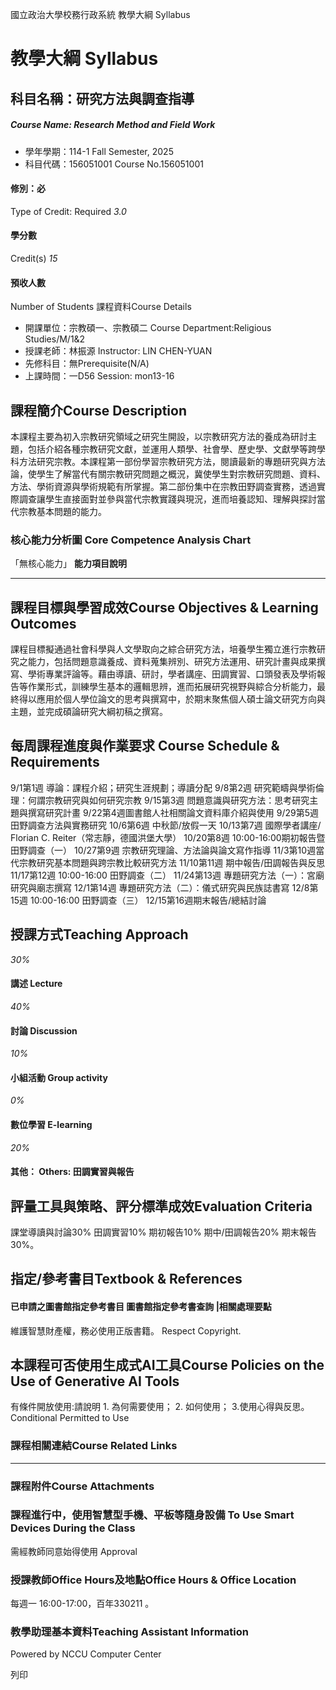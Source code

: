 國立政治大學校務行政系統 教學大綱 Syllabus
# 教學大綱 Syllabus
##  科目名稱：研究方法與調查指導
#####  Course Name: Research Method and Field Work
  * 學年學期：114-1 Fall Semester, 2025 
  * 科目代碼：156051001 Course No.156051001


#### 修別：必
Type of Credit: Required 
_3.0_
#### 學分數
Credit(s)
_15_
#### 預收人數
Number of Students
課程資料Course Details
  * 開課單位：宗教碩一、宗教碩二 Course Department:Religious Studies/M/1&2 
  * 授課老師：林振源 Instructor: LIN CHEN-YUAN 
  * 先修科目：無Prerequisite(N/A)
  * 上課時間：一D56 Session: mon13-16


##  課程簡介Course Description
本課程主要為初入宗教研究領域之研究生開設，以宗教研究方法的養成為研討主題，包括介紹各種宗教研究文獻，並運用人類學、社會學、歷史學、文獻學等跨學科方法研究宗教。本課程第一部份學習宗教研究方法，閱讀最新的專題研究與方法論，使學生了解當代有關宗教研究問題之概況，冀使學生對宗教研究問題、資料、方法、學術資源與學術規範有所掌握。第二部份集中在宗教田野調查實務，透過實際調查讓學生直接面對並參與當代宗教實踐與現況，進而培養認知、理解與探討當代宗教基本問題的能力。
###  核心能力分析圖 Core Competence Analysis Chart
「無核心能力」 
**能力項目說明**
* * *
##  課程目標與學習成效Course Objectives & Learning Outcomes 
課程目標擬通過社會科學與人文學取向之綜合研究方法，培養學生獨立進行宗教研究之能力，包括問題意識養成、資料蒐集辨別、研究方法運用、研究計畫與成果撰寫、學術專業評論等。藉由導讀、研討，學者講座、田調實習、口頭發表及學術報告等作業形式，訓練學生基本的邏輯思辨，進而拓展研究視野與綜合分析能力，最終得以應用於個人學位論文的思考與撰寫中，於期末聚焦個人碩士論文研究方向與主題，並完成碩論研究大綱初稿之撰寫。
##  每周課程進度與作業要求 Course Schedule & Requirements
9/1第1週 導論：課程介紹；研究生涯規劃；導讀分配
9/8第2週 研究範疇與學術倫理：何謂宗教研究與如何研究宗教
9/15第3週 問題意識與研究方法：思考研究主題與撰寫研究計畫
9/22第4週圖書館人社相關論文資料庫介紹與使用
9/29第5週 田野調查方法與實務研究
10/6第6週 中秋節/放假一天
10/13第7週 國際學者講座/ Florian C. Reiter（常志靜，德國洪堡大學）
10/20第8週 10:00-16:00期初報告暨田野調查（一）
10/27第9週 宗教研究理論、方法論與論文寫作指導
11/3第10週當代宗教研究基本問題與跨宗教比較研究方法
11/10第11週 期中報告/田調報告與反思
11/17第12週 10:00-16:00 田野調查（二）
11/24第13週 專題研究方法（一）：宮廟研究與廟志撰寫
12/1第14週 專題研究方法（二）：儀式研究與民族誌書寫
12/8第15週 10:00-16:00 田野調查（三）
12/15第16週期末報告/總結討論
##  授課方式Teaching Approach
_30%_
####  講述 Lecture
_40%_
####  討論 Discussion
_10%_
####  小組活動 Group activity
_0%_
####  數位學習 E-learning
_20%_
####  其他： Others: 田調實習與報告 
##  評量工具與策略、評分標準成效Evaluation Criteria
課堂導讀與討論30%
田調實習10%
期初報告10%
期中/田調報告20%
期末報告30%。
##  指定/參考書目Textbook & References
####  已申請之圖書館指定參考書目  圖書館指定參考書查詢 |相關處理要點
維護智慧財產權，務必使用正版書籍。 Respect Copyright.
##  本課程可否使用生成式AI工具Course Policies on the Use of Generative AI Tools
有條件開放使用:請說明 1. 為何需要使用； 2. 如何使用； 3.使用心得與反思。 Conditional Permitted to Use 
###  課程相關連結Course Related Links
* * *
###  課程附件Course Attachments
###  課程進行中，使用智慧型手機、平板等隨身設備 To Use Smart Devices During the Class
需經教師同意始得使用  Approval
###  授課教師Office Hours及地點Office Hours & Office Location
每週一 16:00-17:00，百年330211 。
###  教學助理基本資料Teaching Assistant Information
Powered by NCCU Computer Center
  
列印
